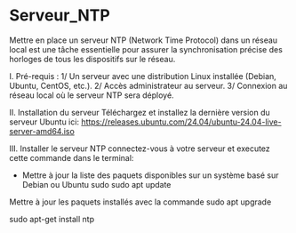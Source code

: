 # Serveur_NTP
Mettre en place un serveur NTP (Network Time Protocol) dans un réseau local est une tâche essentielle pour assurer la synchronisation précise des horloges de tous les dispositifs sur le réseau.

I. Pré-requis :
1/ Un serveur avec une distribution Linux installée (Debian, Ubuntu, CentOS, etc.).
2/ Accès administrateur au serveur.
3/ Connexion au réseau local où le serveur NTP sera déployé.

II. Installation du serveur 
Téléchargez et installez la dernière version du serveur Ubuntu ici: https://releases.ubuntu.com/24.04/ubuntu-24.04-live-server-amd64.iso

III. Installer le serveur NTP
connectez-vous à votre serveur et executez cette commande dans le terminal: 
- Mettre à jour la liste des paquets disponibles sur un système basé sur Debian ou Ubuntu
sudo sudo apt update

Mettre à jour les paquets installés avec la commande
sudo apt upgrade


sudo apt-get install ntp
